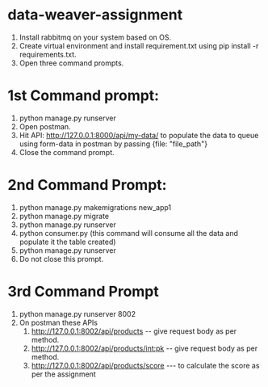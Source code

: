 # data-weaver-assignment
1. Install rabbitmq on your system based on OS.
2. Create virtual environment and install requirement.txt using pip install -r requirements.txt.
3. Open three command prompts.

# 1st Command prompt:
1. python manage.py runserver
2. Open postman.
3. Hit API: http://127.0.0.1:8000/api/my-data/ to populate the data to queue using form-data in postman by passing {file: "file_path"}
4. Close the command prompt.

# 2nd Command Prompt:
1. python manage.py makemigrations new_app1
2. python manage.py migrate
3. python manage.py runserver
4. python consumer.py (this command will consume all the data and populate it the table created)
5. python manage.py runserver
6. Do not close this prompt.

# 3rd Command Prompt
1. python manage.py runserver 8002
2. On postman these APIs
    1. http://127.0.0.1:8002/api/products -- give request body as per method.
    2. http://127.0.0.1:8002/api/products/<int:pk> -- give request body as per method.
    3. http://127.0.0.1:8002/api/products/score --- to calculate the score as per the assignment
